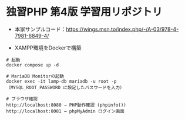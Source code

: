 # 独習PHP 第4版 学習用リポジトリ
- 本家サンプルコード：https://wings.msn.to/index.php/-/A-03/978-4-7981-6849-4/

- XAMPP環境をDockerで構築
```
# 起動
docker compose up -d

# MariaDB Monitorの起動
docker exec -it lamp-db mariadb -u root -p
（MYSQL_ROOT_PASSWORD に設定したパスワードを入力）

# ブラウザ確認
http://localhost:8080 → PHP動作確認 (phpinfo())
http://localhost:8081 → phpMyAdmin ログイン画面

```